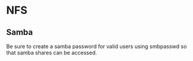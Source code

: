 # NFS

## Samba

Be sure to create a samba password for valid users using smbpasswd so that samba 
shares can be accessed.
